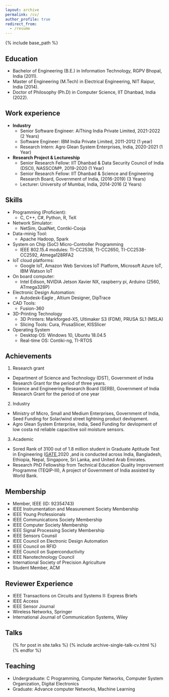 ```yaml
---
layout: archive 
permalink: /cv/
author_profile: true
redirect_from:
  - /resume
---
```


{% include base_path %}

## Education
* Bachelor of Engineering (B.E.) in Information Technology, RGPV Bhopal, India (2011). 
* Master of Engineering (M.Tech) in Electrical Engineering, NIT Raipur, India (2014).
* Doctor of Philosophy (Ph.D) in Computer Science, IIT Dhanbad, India (2022).

## Work experience
* **Industry**
  * Senior Software Engineer: AiThing India Private Limited, 2021-2022 (2 Years)
  * Software Engineer: IBM India Private Limited, 2011-2012 (1 year)
  * Research Intern: Agro Glean System Enterprises, India, 2020-2021 (1 Year)
* **Research Project & Lectureship**
  * Senior Research Fellow: IIT Dhanbad & Data Security Council of India (DSCI), NASSCOM®, 2019-2020 (1 Year)
  * Senior Research Fellow: IIT Dhanbad & Science and Engineering Research Board, Government of India, (2016-2019) (3 Years)
  * Lecturer: University of Mumbai, India, 2014-2016 (2 Years)
   
  
## Skills
* Programming (Proficient):
  * C, C++, C#, Python, R, TeX
* Network Simulator:
  * NetSim, QualNet, Contiki-Cooja
* Data-minig Tool:
  * Apache Hadoop, Spark
* System on Chip (SoC) Micro-Controller Programming
  * IEEE 802.15.4 modules: TI-CC2538, TI-CC2650, TI-CC2538-CC2592, Atmega128RFA2
* IoT cloud platforms:
  * Google IoT, Amazon Web Services IoT Platform, Microsoft Azure IoT, IBM Watson IoT
* On board computer: 
  * Intel Edison, NVIDIA Jetson Xavier NX, raspberry pi, Arduino (2560, ATmega328P) 
* Electronic Design Automation:
    * Autodesk-Eagle , Altium Designer, DipTrace 
* CAD Tools:
    * Fusion-360
* 3D-Printing Technology
  * 3D Printers: Markforged-X5, Ultimaker S3 (FDM), PRUSA SL1 (MSLA)
  * Slicing Tools: Cura, PrusaSlicer, KISSlicer
* Operating System 
  * Desktop OS: Windows 10, Ubuntu 18.04.5
  * Real-time OS: Contiki-ng, TI-RTOS

## Achievements
1. Research grant
* Department of Science and Technology (DST), Government of India Research Grant for the period of three years.
* Science and Engineering Research Board (SERB), Government of India Research Grant for the period of one year

2. Industry
* Ministry of Micro, Small and Medium Enterprises, Government of India, Seed Funding for Solar/wind street lightning product devlopment.
* Agro Glean System Enterprise, India, Seed Funding for devlopment of low costa nd reliable capacitive soil moisture sensors.

3. Academic
* Sored Rank of 3100 out of 1.8 million student in Graduate Aptitude Test in Engineering ([GATE](https://en.wikipedia.org/wiki/Graduate_Aptitude_Test_in_Engineering),2020 ,and is conducted across India, Bangladesh, Ethiopia, Nepal, Singapore, Sri Lanka, and United Arab Emirates.
* Research PhD Fellowship from Technical Education Quality Improvement Programme (TEQIP-III), A project of Government of India assisted by World Bank.

## Membership
* Member, IEEE (ID: 92354743)
* IEEE Instrumentation and Measurement Society Membership
* IEEE Young Professionals
* IEEE Communications Society Membership
* IEEE Computer Society Membership
* IEEE Signal Processing Society Membership
* IEEE Sensors Counsil
* IEEE Council on Electronic Design Automation
* IEEE Council on RFID
* IEEE Council on Superconductivity
* IEEE Nanotechnology Council
* International Society of Precision Agriculture
* Student Member, ACM

## Reviewer Experience
* IEEE Transactions on Circuits and Systems II: Express Briefs
* IEEE Access
* IEEE Sensor Journal
* Wireless Networks, Springer
* International Journal of Communication Systems, Wiley

## Talks
  <ul>{% for post in site.talks %}
    {% include archive-single-talk-cv.html %}
  {% endfor %}</ul>
  
## Teaching
  * Undergraduate: C Programming, Computer Networks, Computer System Organization, Digital Electronics
  * Graduate: Advance computer Networks, Machine Learning
  

